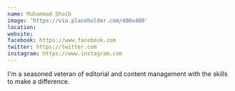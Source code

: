 ```yaml
---
name: Muhammad Shoib
image: 'https://via.placeholder.com/400x400'
location:
website:
facebook: https://www.facebook.com
twitter: https://twitter.com
instagram: https://www.instagram.com
---
```

I'm a seasoned veteran of editorial and content management with the skills to make a difference.